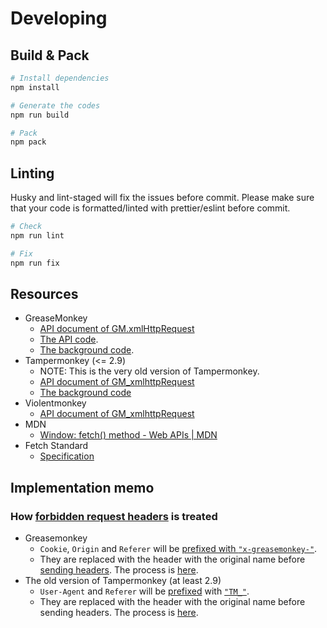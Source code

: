 # Developing

## Build & Pack

```sh
# Install dependencies
npm install

# Generate the codes
npm run build

# Pack
npm pack
```

## Linting

Husky and lint-staged will fix the issues before commit.
Please make sure that your code is formatted/linted with prettier/eslint before commit.

```sh
# Check
npm run lint

# Fix
npm run fix
```

## Resources

- GreaseMonkey
  - [API document of GM.xmlHttpRequest](https://wiki.greasespot.net/GM.xmlHttpRequest)
  - [The API code](https://github.com/greasemonkey/greasemonkey/blob/efd22a93121225ada47f2fe9f021af0ab6100c21/src/bg/api-provider-source.js#L252).
  - [The background code](https://github.com/greasemonkey/greasemonkey/blob/efd22a93121225ada47f2fe9f021af0ab6100c21/src/bg/on-user-script-xhr.js#L23).
- Tampermonkey (<= 2.9)
  - NOTE: This is the very old version of Tampermonkey.
  - [API document of GM_xmlhttpRequest](https://www.tampermonkey.net/documentation.php#GM_xmlhttpRequest)
  - [The background code](https://github.com/Tampermonkey/tampermonkey/blob/07f668cd1cabb2939220045839dec4d95d2db0c8/src/xmlhttprequest.js)
- Violentmonkey
  - [API document of GM_xmlhttpRequest](https://violentmonkey.github.io/api/gm/#gm_xmlhttprequest)
- MDN
  - [Window: fetch() method - Web APIs | MDN](https://developer.mozilla.org/en-US/docs/Web/API/Window/fetch)
- Fetch Standard
  - [Specification](https://fetch.spec.whatwg.org/#fetch-method)

## Implementation memo

### How [forbidden request headers](https://fetch.spec.whatwg.org/#forbidden-request-header) is treated

- Greasemonkey
  - `Cookie`, `Origin` and `Referer` will be [prefixed with `"x-greasemonkey-"`](https://github.com/greasemonkey/greasemonkey/blob/decb21f52d2cc031e138347063ebbcd0154d0c35/src/bg/on-user-script-xhr.js#L116-L118).
  - They are replaced with the header with the original name before [sending headers](https://developer.mozilla.org/en-US/docs/Mozilla/Add-ons/WebExtensions/API/webRequest/onBeforeSendHeaders). The process is [here](https://github.com/greasemonkey/greasemonkey/blob/a86adcaf78e565ba29bc045eb54c84a9ca1bb88c/src/bg/on-user-script-xhr.js#L180).
- The old version of Tampermonkey (at least 2.9)
  - `User-Agent` and `Referer` will be [prefixed](https://github.com/Tampermonkey/tampermonkey/blob/07f668cd1cabb2939220045839dec4d95d2db0c8/src/xmlhttprequest.js#L123) with [`"TM_"`](https://www.tampermonkey.net/documentation.php?locale=en#api:GM_webRequest).
  - They are replaced with the header with the original name before sending headers. The process is [here](https://github.com/Tampermonkey/tampermonkey/blob/07f668cd1cabb2939220045839dec4d95d2db0c8/src/background.js#L6068C35-L6068C54).
